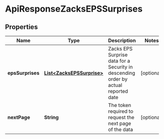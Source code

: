 
# ApiResponseZacksEPSSurprises

## Properties
Name | Type | Description | Notes
------------ | ------------- | ------------- | -------------
**epsSurprises** | [**List&lt;ZacksEPSSurprise&gt;**](ZacksEPSSurprise.md) | Zacks EPS Surprise data for a Security in descending order by actual reported date |  [optional]
**nextPage** | **String** | The token required to request the next page of the data |  [optional]



